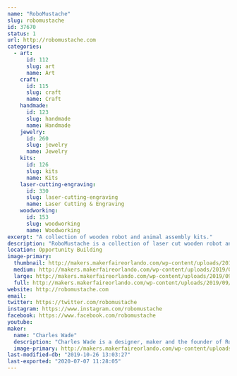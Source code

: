 ```yaml
---
name: "RoboMustache"
slug: robomustache
id: 37670
status: 1
url: http://robomustache.com
categories:
  - art:
      id: 112
      slug: art
      name: Art
    craft:
      id: 115
      slug: craft
      name: Craft
    handmade:
      id: 123
      slug: handmade
      name: Handmade
    jewelry:
      id: 260
      slug: jewelry
      name: Jewelry
    kits:
      id: 126
      slug: kits
      name: Kits
    laser-cutting-engraving:
      id: 330
      slug: laser-cutting-engraving
      name: Laser Cutting & Engraving
    woodworking:
      id: 153
      slug: woodworking
      name: Woodworking
excerpt: "A collection of wooden robot and animal assembly kits."
description: "RoboMustache is a collection of laser cut wooden robot and animal assembly kits, accessories and more."
location: Opportunity Building
image-primary:
  thumbnail: http://makers.makerfaireorlando.com/wp-content/uploads/2019/09/wade-2-1-150x150.jpg
  medium: http://makers.makerfaireorlando.com/wp-content/uploads/2019/09/wade-2-1-300x200.jpg
  large: http://makers.makerfaireorlando.com/wp-content/uploads/2019/09/wade-2-1-1024x682.jpg
  full: http://makers.makerfaireorlando.com/wp-content/uploads/2019/09/wade-2-1.jpg
website: http://robomustache.com
email: 
twitter: https://twitter.com/robomustache
instagram: https://www.instagram.com/robomustache
facebook: https://www.facebook.com/robomustache
youtube: 
maker:
  name: "Charles Wade"
  description: "Charles Wade is a designer, maker and the founder of RoboMustache. "
  image-primary: http://makers.makerfaireorlando.com/wp-content/uploads/2015/06/20150612_112453-SQUARE-1024x1024.jpg
last-modified-db: "2019-10-26 13:03:27"
last-exported: "2020-07-07 11:28:05"
---
```

